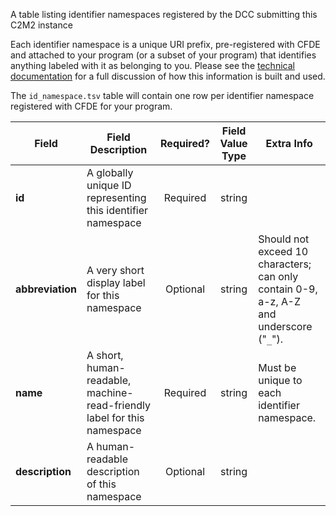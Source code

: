 A table listing identifier namespaces registered by the DCC submitting this C2M2 instance

Each identifier namespace is a unique URI prefix, pre-registered with CFDE and attached to your program (or a subset of your program) that identifies anything labeled with it as belonging to you. Please see the [technical documentation](https://docs.nih-cfde.org/en/latest/c2m2/draft-C2M2_specification/#c2m2-identifiers) for a full discussion of how this information is built and used.

The `id_namespace.tsv` table will contain one row per identifier namespace registered with CFDE for your program.

Field | Field Description | Required? | Field Value Type | Extra Info 
------|-------------------|:-----------:|:-------------:|------------
**id** | A globally unique ID representing this identifier namespace | Required | string | 
**abbreviation** | A very short display label for this namespace | Optional | string | Should not exceed 10 characters; can only contain 0-9, a-z, A-Z and underscore ("`_`").
**name** | A short, human-readable, machine-read-friendly label for this namespace | Required | string | Must be unique to each identifier namespace.
**description** | A human-readable description of this namespace | Optional | string | 